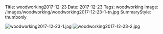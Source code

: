 Title: woodworking2017-12-23
Date: 2017-12-23
Tags: woodworking
Image: /images/woodworking/woodworking2017-12-23-1-tn.jpg
SummaryStyle: thumbonly

![woodworking2017-12-23-1.jpg]({static}/images/woodworking/woodworking2017-12-23-1.jpg)
![woodworking2017-12-23-2.jpg]({static}/images/woodworking/woodworking2017-12-23-2.jpg)
